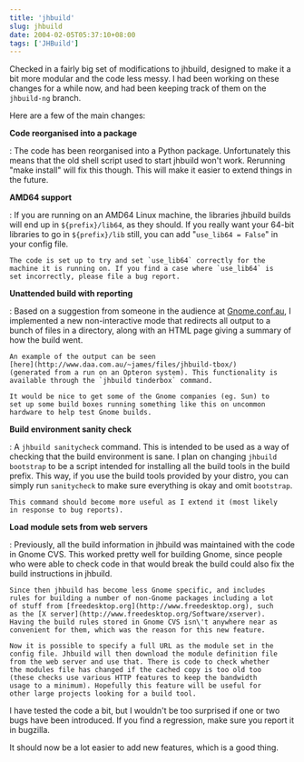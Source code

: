 ```yaml
---
title: 'jhbuild'
slug: jhbuild
date: 2004-02-05T05:37:10+08:00
tags: ['JHBuild']
---
```


Checked in a fairly big set of modifications to jhbuild, designed to
make it a bit more modular and the code less messy. I had been working
on these changes for a while now, and had been keeping track of them on
the `jhbuild-ng` branch.

Here are a few of the main changes:

**Code reorganised into a package**

:   The code has been reorganised into a Python package. Unfortunately
    this means that the old shell script used to start jhbuild won\'t
    work. Rerunning \"make install\" will fix this though. This will
    make it easier to extend things in the future.

**AMD64 support**

:   If you are running on an AMD64 Linux machine, the libraries
    jhbuild builds will end up in `${prefix}/lib64`, as they should.
    If you really want your 64-bit libraries to go in `${prefix}/lib`
    still, you can add \"`use_lib64 = False`\" in your config file.

    The code is set up to try and set `use_lib64` correctly for the
    machine it is running on. If you find a case where `use_lib64` is
    set incorrectly, please file a bug report.

**Unattended build with reporting**

:   Based on a suggestion from someone in the audience at
    [Gnome.conf.au](http://www.gnome.org/~jdub/2004/gnome.conf.au/), I
    implemented a new non-interactive mode that redirects all output
    to a bunch of files in a directory, along with an HTML page giving
    a summary of how the build went.

    An example of the output can be seen
    [here](http://www.daa.com.au/~james/files/jhbuild-tbox/)
    (generated from a run on an Opteron system). This functionality is
    available through the `jhbuild tinderbox` command.

    It would be nice to get some of the Gnome companies (eg. Sun) to
    set up some build boxes running something like this on uncommon
    hardware to help test Gnome builds.

**Build environment sanity check**

:   A `jhbuild sanitycheck` command. This is intended to be used as a
    way of checking that the build environment is sane. I plan on
    changing `jhbuild bootstrap` to be a script intended for
    installing all the build tools in the build prefix. This way, if
    you use the build tools provided by your distro, you can simply
    run `sanitycheck` to make sure everything is okay and omit
    `bootstrap`.

    This command should become more useful as I extend it (most likely
    in response to bug reports).

**Load module sets from web servers**

:   Previously, all the build information in jhbuild was maintained
    with the code in Gnome CVS. This worked pretty well for building
    Gnome, since people who were able to check code in that would
    break the build could also fix the build instructions in jhbuild.

    Since then jhbuild has become less Gnome specific, and includes
    rules for building a number of non-Gnome packages including a lot
    of stuff from [freedesktop.org](http://www.freedesktop.org), such
    as the [X server](http://www.freedesktop.org/Software/xserver).
    Having the build rules stored in Gnome CVS isn\'t anywhere near as
    convenient for them, which was the reason for this new feature.

    Now it is possible to specify a full URL as the module set in the
    config file. Jhbuild will then download the module definition file
    from the web server and use that. There is code to check whether
    the modules file has changed if the cached copy is too old too
    (these checks use various HTTP features to keep the bandwidth
    usage to a minimum). Hopefully this feature will be useful for
    other large projects looking for a build tool.

I have tested the code a bit, but I wouldn\'t be too surprised if one or
two bugs have been introduced. If you find a regression, make sure you
report it in bugzilla.

It should now be a lot easier to add new features, which is a good
thing.
